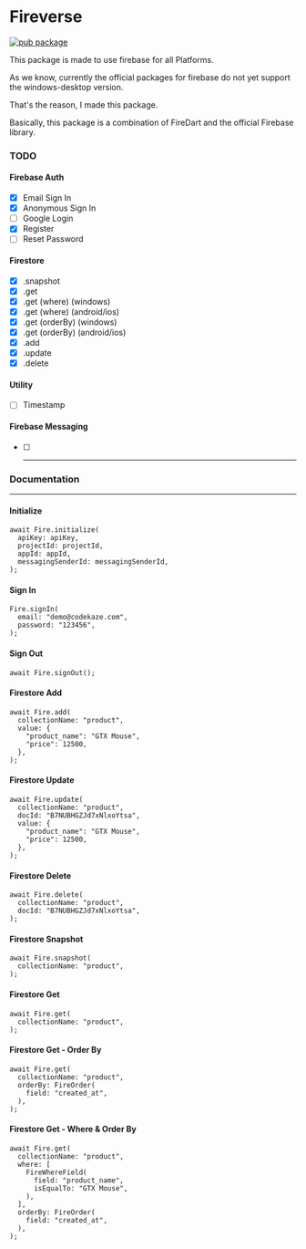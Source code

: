 # Fireverse

[![pub package](https://img.shields.io/pub/v/firedart.svg)](https://pub.dartlang.org/packages/fireverse)

This package is made to use firebase for all Platforms.

As we know, currently the official packages for firebase do not yet support the windows-desktop version.

That's the reason, I made this package.

Basically, this package is a combination of FireDart and the official Firebase library.

### TODO
#### Firebase Auth
- [x] Email Sign In
- [x] Anonymous Sign In
- [ ] Google Login
- [x] Register 
- [ ] Reset Password

#### Firestore
- [x] .snapshot
- [x] .get
- [x] .get (where) (windows)
- [x] .get (where) (android/ios)
- [x] .get (orderBy) (windows)
- [x] .get (orderBy) (android/ios)
- [x] .add
- [x] .update 
- [x] .delete

#### Utility
- [ ] Timestamp

#### Firebase Messaging
- [ ] ---


### Documentation
---

#### Initialize

```
await Fire.initialize(
  apiKey: apiKey,
  projectId: projectId,
  appId: appId,
  messagingSenderId: messagingSenderId,
);
```

#### Sign In
```
Fire.signIn(
  email: "demo@codekaze.com",
  password: "123456",
);
```

#### Sign Out
```
await Fire.signOut();
```


#### Firestore Add
```
await Fire.add(
  collectionName: "product",
  value: {
    "product_name": "GTX Mouse",
    "price": 12500,
  },
);
```

#### Firestore Update
```
await Fire.update(
  collectionName: "product",
  docId: "B7NUBHGZJd7xNlxoYtsa",
  value: {
    "product_name": "GTX Mouse",
    "price": 12500,
  },
);
```

#### Firestore Delete
```
await Fire.delete(
  collectionName: "product",
  docId: "B7NUBHGZJd7xNlxoYtsa",
);
```

#### Firestore Snapshot
```
await Fire.snapshot(
  collectionName: "product",
);
```

#### Firestore Get
```
await Fire.get(
  collectionName: "product",
);
```

#### Firestore Get - Order By
```
await Fire.get(
  collectionName: "product",
  orderBy: FireOrder(
    field: "created_at",
  ),
);
```

#### Firestore Get - Where & Order By
```
await Fire.get(
  collectionName: "product",
  where: [
    FireWhereField(
      field: "product_name",
      isEqualTo: "GTX Mouse",
    ),
  ],
  orderBy: FireOrder(
    field: "created_at",
  ),
);
```

